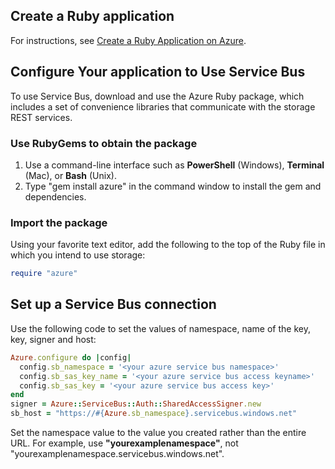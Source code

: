 ## Create a Ruby application
For instructions, see [Create a Ruby Application on Azure](../articles/virtual-machines/linux/classic/virtual-machines-linux-classic-ruby-rails-web-app.md).

## Configure Your application to Use Service Bus
To use Service Bus, download and use the Azure Ruby package, which includes a set of convenience libraries that communicate with the storage REST services.

### Use RubyGems to obtain the package
1. Use a command-line interface such as **PowerShell** (Windows), **Terminal** (Mac), or **Bash** (Unix).
2. Type "gem install azure" in the command window to install the gem and dependencies.

### Import the package
Using your favorite text editor, add the following to the top of the Ruby file in which you intend to use storage:

```ruby
require "azure"
```

## Set up a Service Bus connection
Use the following code to set the values of namespace, name of the key, key, signer and host:

```ruby
Azure.configure do |config|
  config.sb_namespace = '<your azure service bus namespace>'
  config.sb_sas_key_name = '<your azure service bus access keyname>'
  config.sb_sas_key = '<your azure service bus access key>'
end
signer = Azure::ServiceBus::Auth::SharedAccessSigner.new
sb_host = "https://#{Azure.sb_namespace}.servicebus.windows.net"
```

Set the namespace value to the value you created rather than the entire URL. For example, use **"yourexamplenamespace"**, not "yourexamplenamespace.servicebus.windows.net".
